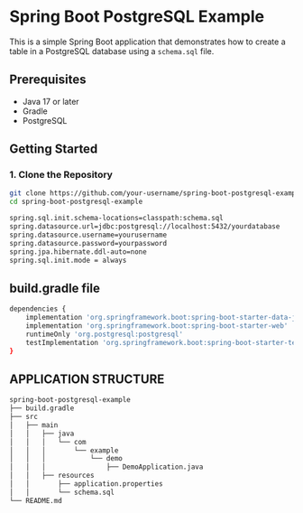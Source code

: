 # Spring Boot PostgreSQL Example

This is a simple Spring Boot application that demonstrates how to create a table in a PostgreSQL database using a `schema.sql` file.

## Prerequisites

- Java 17 or later
- Gradle
- PostgreSQL

## Getting Started

### 1. Clone the Repository

```sh
git clone https://github.com/your-username/spring-boot-postgresql-example.git
cd spring-boot-postgresql-example

spring.sql.init.schema-locations=classpath:schema.sql
spring.datasource.url=jdbc:postgresql://localhost:5432/yourdatabase
spring.datasource.username=yourusername
spring.datasource.password=yourpassword
spring.jpa.hibernate.ddl-auto=none
spring.sql.init.mode = always
```

## build.gradle file

```sh
dependencies {
    implementation 'org.springframework.boot:spring-boot-starter-data-jpa'
    implementation 'org.springframework.boot:spring-boot-starter-web'
    runtimeOnly 'org.postgresql:postgresql'
    testImplementation 'org.springframework.boot:spring-boot-starter-test'
}
```
## APPLICATION STRUCTURE
```sh
spring-boot-postgresql-example
├── build.gradle
├── src
│   ├── main
│   │   ├── java
│   │   │   └── com
│   │   │       └── example
│   │   │           └── demo
│   │   │               ├── DemoApplication.java
│   │   ├── resources
│   │       ├── application.properties
│   │       └── schema.sql
└── README.md
```